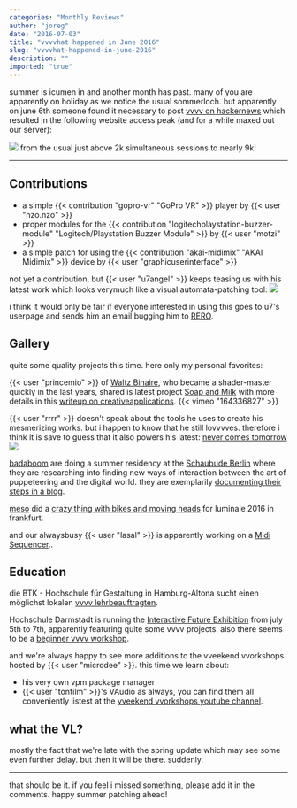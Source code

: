```yaml
---
categories: "Monthly Reviews"
author: "joreg"
date: "2016-07-03"
title: "vvvvhat happened in June 2016"
slug: "vvvvhat-happened-in-june-2016"
description: ""
imported: "true"
---
```


summer is icumen in and another month has past. many of you are apparently on holiday as we notice the usual sommerloch. but apparently on june 6th someone found it necessary to post [vvvv on hackernews](https://news.ycombinator.com/item?id=11842176) which resulted in the following website access peak (and for a while maxed out our server): 

![](ynews-spike.png)
from the usual just above 2k simultaneous sessions to nearly 9k!

---
## Contributions

* a simple {{< contribution "gopro-vr" "GoPro VR" >}} player by {{< user "nzo.nzo" >}}
* proper modules for the {{< contribution "logitechplaystation-buzzer-module" "Logitech/Playstation Buzzer Module" >}} by {{< user "motzi" >}}
* a simple patch for using the {{< contribution "akai-midimix" "AKAI Midimix" >}} device by {{< user "graphicuserinterface" >}}

not yet a contribution, but {{< user "u7angel" >}} keeps teasing us with his latest work which looks verymuch like a visual automata-patching tool: ![](screenshot1466621139.png) 

i think it would only be fair if everyone interested in using this goes to u7's userpage and sends him an email bugging him to [RERO](https://en.wikipedia.org/wiki/Release_early%2C_release_often).

## Gallery

quite some quality projects this time. here only my personal favorites:

{{< user "princemio" >}} of [Waltz Binaire](http://waltzbinaire.com/), who became a shader-master quickly in the last years, shared is latest project [Soap and Milk](/blog/soap-and-milk) with more details in this [writeup on creativeapplications](http://www.creativeapplications.net/openframeworks/soap-and-milk-organic-figments-of-data/).
{{< vimeo "164336827" >}}

{{< user "rrrr" >}} doesn't speak about the tools he uses to create his mesmerizing works. but i happen to know that he still lovvvves. therefore i think it is save to guess that it also powers his latest: [never comes tomorrow](http://kohlberger.net/work/never-comes-tomorrow)
![](http://kohlberger.net/wp-content/files/never51.jpg) 

[badaboom](https://vvvv.org/businesses/badaboom.berlin) are doing a summer residency at the [Schaubude Berlin](http://www.schaubude-berlin.de/index.php) where they are researching into finding new ways of interaction between the art of puppeteering and the digital world. they are exemplarily [documenting their steps in a blog](http://badaboom.berlin/category/schaubude-berlin-art-residency/).

[meso](https://vvvv.org/businesses/meso) did a [crazy thing with bikes and moving heads](http://meso.net/Luminale-2016) for luminale 2016 in frankfurt.

and our alwaysbusy {{< user "lasal" >}} is apparently working on a [Midi Sequencer](https://www.youtube.com/watch?v=EVZh_liwiPA)..

## Education

die BTK - Hochschule für Gestaltung in Hamburg-Altona sucht einen möglichst lokalen [vvvv lehrbeauftragten](forum).

Hochschule Darmstadt is running the [Interactive Future Exhibition](http://imd.mediencampus.h-da.de/blog/interactive-future-exhibition/) from july 5th to 7th, apparently featuring quite some vvvv projects. also there seems to be a [beginner vvvv workshop](https://www.facebook.com/interactivefuture/photos/a.565456233634025.1073741828.560758727437109/569304183249230).

and we're always happy to see more additions to the vveekend vvorkshops hosted by {{< user "microdee" >}}. this time we learn about:
* his very own vpm package manager
* {{< user "tonfilm" >}}'s VAudio
as always, you can find them all conveniently listest at the [vveekend vvorkshops youtube channel](https://www.youtube.com/channel/UCa8Vqigdbq5Gam_6dcGdNBw).

## what the VL?

mostly the fact that we're late with the spring update which may see some even further delay. but then it will be there. suddenly.

---

that should be it. if you feel i missed something, please add it in the comments.
happy summer patching ahead!
